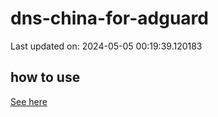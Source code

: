 # dns-china-for-adguard

Last updated on: 2024-05-05 00:19:39.120183

## how to use

[See here](https://github.com/AdguardTeam/AdGuardHome/wiki/Configuration#upstreams-from-file)